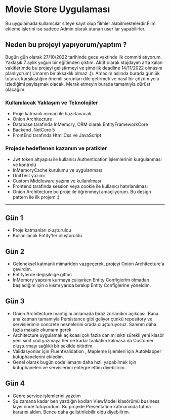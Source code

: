 # Movie Store Uygulaması
Bu uygulamada kullanıcılar siteye kayıt olup filmler alabilmektelerdir.Film ekleme işlerini ise sadece Admin olarak atanan user'lar yapabilirler.

## Neden bu projeyi yapıyorum/yaptım ?
Bugün gün olarak 27/10/2022 tarihinde gece vaktinde ilk commiti atıyorum. Yaklaşık 7 aylık yoğun bir eğitimden çıktım. Aktif olarak stajdayım arta kalan vakitlerimde bu projeyi geliştirmeyi ve şimdilik deadline 14/11/2022 olmasını planlıyorum( Umarım bir aksaklık olmaz :)). Amacım aslında burada günlük tutarak karşılaştığım önemli sorunları dile getirmek ve nasıl bir çözüm yolu izlediğimi paylaşmak olacak. Merak etmeyin burada tamamıyla dürüst olacağım.

### Kullanılacak Yaklaşım ve Teknolojiler
- Proje katmanlı mimari ile hazırlanacak 
- Onion Architecture
- Database tarafında InMemory, ORM olarak EntityFrameworkCore
- Backend .NetCore 5 
- FrontEnd tarafında Html,Css ve JavaScript
### Projede hedeflenen kazanım ve pratikler
- Jwt token altyapısı ile kullanıcı Authentication işlemlerinin kurgulanması ve kontrolü
- InMemoryCache kurulumu ve uygulanması
- UnitTest yazımı
- Custom Middleware yazımı ve kullanılması
- Frontend tarafında session veya cookie ile kullanıcı hatırlanılması
- Onion Architecture bu proje ile öğrenmeyi amaçlıyorum. Bu design pattern ile ilk projem :)

---

## Gün 1
* Proje katmanları oluşturuldu
* Kullanılacak Entity'ler oluşturuldu

## Gün 2
* Geleneksel katmanlı mimariden vazgeçerek, projeyi Onion Architecture'a çevirdim. 
* Entitylerde değişikliğe gittim
* InMemory yapısını kurmaya çalışırken Entity Configlerim olmadan başladığım için o kısmı yarıda bırakıp Entity Configlerine yöneldim.

## Gün 3
* Onion Architecture mantığını anlamada biraz zorlandım açıkcası. Bana ana katman tamamıyla Persistance gibi geliyor çünkü repository ve servislerimin concrete nesnelerini orada oluşturuyoruz. Sanırım daha fazla makale okumam gerek
* Architecture uygulamak açıkcası çok fazla canımı sıktı sürekli yeni klasör yeni sınıf cod yazmaya her ne kadar taakatim kalmasa da Customer oluşturmayı sağlıklı bir şekilde bitirdim.
* Validasyonlar için FluentValidation , Mapleme işlemleri için AutoMapper kütüphanelerini ekledim.
* Genel olarak bugün code'lamamı daha hızlı yapabilmek için kütüphaneleri ve servislerimi entegre ettim diyebilirim.

## Gün 4
* Genre service işlemlerini yazdım
* Şu zamana kadar ben yazdığın kodları ViewModel klasörümü business layer iinde tutuyordum. Bu projede Presentation katmanında tutma kararını aldım. Bence daha geliştirilebilir oldu diyebilirim.